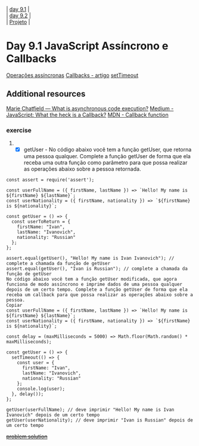 | [day 9.1]() | <br>
| [day 9.2]() | <br>
| [Projeto]() | <br>

# Day 9.1 JavaScript Assíncrono e Callbacks

[Operações assíncronas](https://scotch.io/courses/10-need-to-know-javascript-concepts/callbacks-promises-and-async)
[Callbacks - artigo](https://medium.com/totvsdevelopers/entendendo-fun%C3%A7%C3%B5es-callback-em-javascript-7b500dc7fa22)
[setTimeout](https://www.w3schools.com/jsref/met_win_settimeout.asp)

## Additional resources
[Marie Chatfield — What is asynchronous code execution?](http://mariechatfield.com/tutorials/explanations/asynchronous-code.html)
[Medium - JavaScript: What the heck is a Callback?](https://codeburst.io/javascript-what-the-heck-is-a-callback-aba4da2deced?gi=fca5d5153b70)
[MDN - Callback function](https://developer.mozilla.org/en-US/docs/Glossary/Callback_function)

### exercise

1. - [x] getUser - No código abaixo você tem a função getUser, que retorna uma pessoa qualquer. Complete a função getUser de forma que ela receba uma outra função como parâmetro para que possa realizar as operações abaixo sobre a pessoa retornada.

```
const assert = require('assert');

const userFullName = ({ firstName, lastName }) => `Hello! My name is ${firstName} ${lastName}`;
const userNationality = ({ firstName, nationality }) => `${firstName} is ${nationality}`;

const getUser = () => {
  const userToReturn = {
    firstName: "Ivan",
    lastName: "Ivanovich",
    nationality: "Russian"
  };
};

assert.equal(getUser(), "Hello! My name is Ivan Ivanovich"); // complete a chamada da função de getUser
assert.equal(getUser(), "Ivan is Russian"); // complete a chamada da função de getUser
No código abaixo você tem a função getUser modificada, que agora funciona de modo assíncrono e imprime dados de uma pessoa qualquer depois de um certo tempo. Complete a função getUser de forma que ela receba um callback para que possa realizar as operações abaixo sobre a pessoa.
Copiar
const userFullName = ({ firstName, lastName }) => `Hello! My name is ${firstName} ${lastName}`;
const userNationality = ({ firstName, nationality }) => `${firstName} is ${nationality}`;

const delay = (maxMilliseconds = 5000) => Math.floor(Math.random() * maxMilliseconds);

const getUser = () => {
  setTimeout(() => {
    const user = {
      firstName: "Ivan",
      lastName: "Ivanovich",
      nationality: "Russian"
    };
    console.log(user);
  }, delay());
};

getUser(userFullName); // deve imprimir "Hello! My name is Ivan Ivanovich" depois de um certo tempo
getUser(userNationality); // deve imprimir "Ivan is Russian" depois de um certo tempo

```
~~[problem solution]()~~